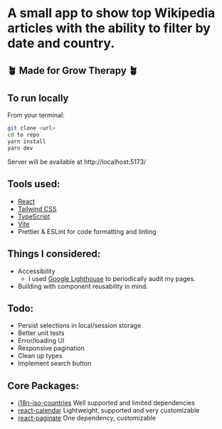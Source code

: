 # A small app to show top Wikipedia articles with the ability to filter by date and country.

## 🪴 Made for Grow Therapy 🪴

## To run locally

From your terminal:

```sh
git clone <url>
cd to repo
yarn install
yarn dev
```

Server will be available at http://localhost:5173/

## Tools used:

- [React](https://react.dev/)
- [Tailwind CSS](https://tailwindcss.com/)
- [TypeScript](https://www.typescriptlang.org/)
- [Vite](https://vitejs.dev/)
- Prettier & ESLint for code formatting and linting

## Things I considered:

- Accessibility
  - I used [Google Lighthouse](https://developer.chrome.com/docs/lighthouse) to periodically audit my pages.
- Building with component reusability in mind.

## Todo:

- Persist selections in local/session storage
- Better unit tests
- Error/loading UI
- Responsive pagination
- Clean up types
- Implement search button

## Core Packages:

- [i18n-iso-countries](https://www.npmjs.com/package/i18n-iso-countries)
  Well supported and limited dependencies
- [react-calendar](https://www.npmjs.com/package/react-calendar)
  Lightweight, supported and very customizable
- [react-paginate](https://www.npmjs.com/package/react-paginate)
  One dependency, customizable
